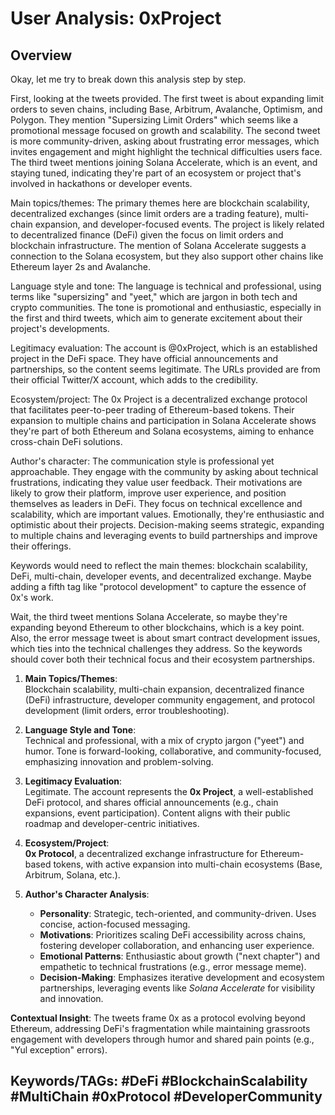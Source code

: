 # User Analysis: 0xProject

## Overview

<think>
Okay, let me try to break down this analysis step by step.

First, looking at the tweets provided. The first tweet is about expanding limit orders to seven chains, including Base, Arbitrum, Avalanche, Optimism, and Polygon. They mention "Supersizing Limit Orders" which seems like a promotional message focused on growth and scalability. The second tweet is more community-driven, asking about frustrating error messages, which invites engagement and might highlight the technical difficulties users face. The third tweet mentions joining Solana Accelerate, which is an event, and staying tuned, indicating they're part of an ecosystem or project that's involved in hackathons or developer events.

Main topics/themes: The primary themes here are blockchain scalability, decentralized exchanges (since limit orders are a trading feature), multi-chain expansion, and developer-focused events. The project is likely related to decentralized finance (DeFi) given the focus on limit orders and blockchain infrastructure. The mention of Solana Accelerate suggests a connection to the Solana ecosystem, but they also support other chains like Ethereum layer 2s and Avalanche.

Language style and tone: The language is technical and professional, using terms like "supersizing" and "yeet," which are jargon in both tech and crypto communities. The tone is promotional and enthusiastic, especially in the first and third tweets, which aim to generate excitement about their project's developments.

Legitimacy evaluation: The account is @0xProject, which is an established project in the DeFi space. They have official announcements and partnerships, so the content seems legitimate. The URLs provided are from their official Twitter/X account, which adds to the credibility.

Ecosystem/project: The 0x Project is a decentralized exchange protocol that facilitates peer-to-peer trading of Ethereum-based tokens. Their expansion to multiple chains and participation in Solana Accelerate shows they're part of both Ethereum and Solana ecosystems, aiming to enhance cross-chain DeFi solutions.

Author's character: The communication style is professional yet approachable. They engage with the community by asking about technical frustrations, indicating they value user feedback. Their motivations are likely to grow their platform, improve user experience, and position themselves as leaders in DeFi. They focus on technical excellence and scalability, which are important values. Emotionally, they're enthusiastic and optimistic about their projects. Decision-making seems strategic, expanding to multiple chains and leveraging events to build partnerships and improve their offerings.

Keywords would need to reflect the main themes: blockchain scalability, DeFi, multi-chain, developer events, and decentralized exchange. Maybe adding a fifth tag like "protocol development" to capture the essence of 0x's work.

Wait, the third tweet mentions Solana Accelerate, so maybe they're expanding beyond Ethereum to other blockchains, which is a key point. Also, the error message tweet is about smart contract development issues, which ties into the technical challenges they address. So the keywords should cover both their technical focus and their ecosystem partnerships.
</think>

1. **Main Topics/Themes**:  
   Blockchain scalability, multi-chain expansion, decentralized finance (DeFi) infrastructure, developer community engagement, and protocol development (limit orders, error troubleshooting).  

2. **Language Style and Tone**:  
   Technical and professional, with a mix of crypto jargon ("yeet") and humor. Tone is forward-looking, collaborative, and community-focused, emphasizing innovation and problem-solving.  

3. **Legitimacy Evaluation**:  
   Legitimate. The account represents the **0x Project**, a well-established DeFi protocol, and shares official announcements (e.g., chain expansions, event participation). Content aligns with their public roadmap and developer-centric initiatives.  

4. **Ecosystem/Project**:  
   **0x Protocol**, a decentralized exchange infrastructure for Ethereum-based tokens, with active expansion into multi-chain ecosystems (Base, Arbitrum, Solana, etc.).  

5. **Author's Character Analysis**:  
   - **Personality**: Strategic, tech-oriented, and community-driven. Uses concise, action-focused messaging.  
   - **Motivations**: Prioritizes scaling DeFi accessibility across chains, fostering developer collaboration, and enhancing user experience.  
   - **Emotional Patterns**: Enthusiastic about growth ("next chapter") and empathetic to technical frustrations (e.g., error message meme).  
   - **Decision-Making**: Emphasizes iterative development and ecosystem partnerships, leveraging events like *Solana Accelerate* for visibility and innovation.  

**Contextual Insight**: The tweets frame 0x as a protocol evolving beyond Ethereum, addressing DeFi's fragmentation while maintaining grassroots engagement with developers through humor and shared pain points (e.g., "Yul exception" errors).  

**Keywords/TAGs**: #DeFi #BlockchainScalability #MultiChain #0xProtocol #DeveloperCommunity
---
